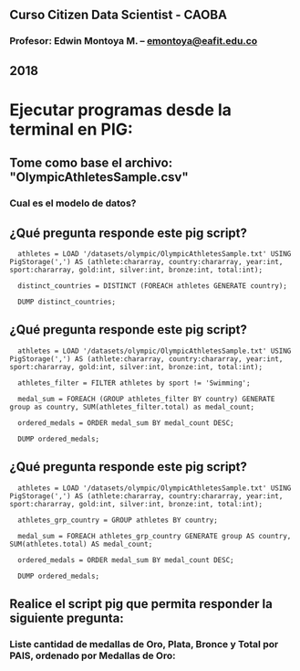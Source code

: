 ## Curso Citizen Data Scientist - CAOBA
### Profesor: Edwin Montoya M. – emontoya@eafit.edu.co
## 2018

# Ejecutar programas desde la terminal en PIG:

## Tome como base el archivo: "OlympicAthletesSample.csv"

### Cual es el modelo de datos?

## ¿Qué pregunta responde este pig script?

      athletes = LOAD '/datasets/olympic/OlympicAthletesSample.txt' USING PigStorage(',') AS (athlete:chararray, country:chararray, year:int, sport:chararray, gold:int, silver:int, bronze:int, total:int);
      
      distinct_countries = DISTINCT (FOREACH athletes GENERATE country);
      
      DUMP distinct_countries;

## ¿Qué pregunta responde este pig script?

      athletes = LOAD '/datasets/olympic/OlympicAthletesSample.txt' USING PigStorage(',') AS (athlete:chararray, country:chararray, year:int, sport:chararray, gold:int, silver:int, bronze:int, total:int);

      athletes_filter = FILTER athletes by sport != 'Swimming';

      medal_sum = FOREACH (GROUP athletes_filter BY country) GENERATE group as country, SUM(athletes_filter.total) as medal_count;

      ordered_medals = ORDER medal_sum BY medal_count DESC;

      DUMP ordered_medals;

## ¿Qué pregunta responde este pig script?

      athletes = LOAD '/datasets/olympic/OlympicAthletesSample.txt' USING PigStorage(',') AS (athlete:chararray, country:chararray, year:int, sport:chararray, gold:int, silver:int, bronze:int, total:int);

      athletes_grp_country = GROUP athletes BY country;

      medal_sum = FOREACH athletes_grp_country GENERATE group AS country, SUM(athletes.total) AS medal_count;

      ordered_medals = ORDER medal_sum BY medal_count DESC;

      DUMP ordered_medals;

## Realice el script pig que permita responder la siguiente pregunta:

### Liste cantidad de medallas de Oro, Plata, Bronce y Total por PAIS, ordenado por Medallas de Oro:
